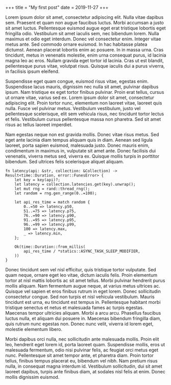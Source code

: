 +++
title = "My first post"
date = 2019-11-27
+++

Lorem ipsum dolor sit amet, consectetur adipiscing elit. Nulla vitae dapibus sem. Praesent et quam non augue faucibus luctus. Morbi accumsan a justo sit amet luctus. Pellentesque euismod augue eget erat tristique lobortis eget fringilla odio. Vestibulum sit amet iaculis sem, nec bibendum lorem. Nulla maximus et odio eget interdum. Donec vel consectetur enim. Integer vitae metus ante. Sed commodo ornare euismod. In hac habitasse platea dictumst. Aenean placerat lobortis enim ac posuere. In in massa urna. Cras tincidunt, metus in venenatis molestie, enim urna consequat purus, id lacinia magna leo ac eros. Nullam gravida eget tortor id lacinia. Cras ut est blandit, pellentesque purus vitae, volutpat risus. Quisque iaculis dui a purus viverra, in facilisis ipsum eleifend.

Suspendisse eget quam congue, euismod risus vitae, egestas enim. Suspendisse lacus mauris, dignissim nec nulla sit amet, pulvinar dapibus ipsum. Nam tristique ex eget tortor finibus pulvinar. Proin erat tellus, cursus ut ornare vitae, varius sed ex. Lorem ipsum dolor sit amet, consectetur adipiscing elit. Proin tortor nunc, elementum non laoreet vitae, laoreet quis nulla. Fusce vel pulvinar metus. Vestibulum vestibulum, justo vel pellentesque scelerisque, elit sem vehicula risus, nec tincidunt tortor lectus et felis. Vestibulum cursus pellentesque massa non pharetra. Sed sit amet risus ac tellus laoreet imperdiet.

Nam egestas neque non est gravida mollis. Donec vitae risus metus. Sed eget ante lacinia diam tempus aliquam quis in diam. Aenean sed ligula laoreet, porta sapien euismod, malesuada justo. Donec mauris enim, condimentum in maximus in, vulputate sit amet ante. Donec facilisis dui venenatis, viverra metus sed, viverra ex. Quisque mollis turpis in porttitor bibendum. Sed ultrices felis scelerisque aliquet aliquam.

```rs,linenos
fn latency(api: &str, collection: &Collection) -> Result<time::Duration, error::FunesError> {
    let key = key(api)?;
    let latency = collection.latencies.get(key).unwrap();
    let mut rng = rand::thread_rng();
    let random = rng.gen_range(0..=100);

    let api_res_time = match random {
        0..=50 => latency.p50,
        51..=75 => latency.p75,
        76..=90 => latency.p90,
        91..=95 => latency.p95,
        96..=99 => latency.p99,
        100 => latency.max,
        _ => latency.min,
    };

    Ok(time::Duration::from_millis(
        api_res_time / *statics::ASYNC_TASK_SLEEP_MODIFIER,
    ))
}
```

Donec tincidunt sem vel nisl efficitur, quis tristique tortor vulputate. Sed quam neque, ornare eget leo vitae, dictum iaculis felis. Proin elementum tortor at nisl mattis lobortis ac sit amet tellus. Morbi pulvinar hendrerit purus mollis aliquam. Nam fermentum augue neque, at varius metus ultrices ac. Quisque vel sapien et eros finibus rutrum in eget lorem. Donec sollicitudin consectetur congue. Sed non turpis et nisl vehicula vestibulum. Mauris tincidunt est urna, eu tincidunt est tempus in. Pellentesque habitant morbi tristique senectus et netus et malesuada fames ac turpis egestas. Maecenas tempor ultricies aliquam. Morbi a arcu arcu. Phasellus faucibus luctus nulla, et aliquam dui posuere in. Maecenas bibendum fringilla diam, quis rutrum nunc egestas non. Donec nunc velit, viverra id lorem eget, molestie elementum libero.

Morbi dapibus orci nulla, nec sollicitudin ante malesuada mollis. Proin elit leo, hendrerit eget lorem id, porta laoreet quam. Suspendisse mollis, eros ut malesuada fermentum, odio nisi pulvinar felis, ac feugiat orci metus eget nunc. Pellentesque sit amet tempor ante, et pharetra diam. Proin tortor tellus, finibus tempus placerat eu, bibendum vel nibh. Nam pretium risus nulla, in consequat magna interdum id. Vestibulum sollicitudin, dui sit amet laoreet dapibus, turpis ante finibus diam, at sodales nisl felis at enim. Donec mollis dignissim euismod.

